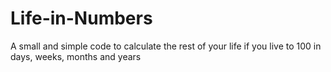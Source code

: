 # Life-in-Numbers
A small and simple code to calculate the rest of your life if you live to 100 in days, weeks, months and years
